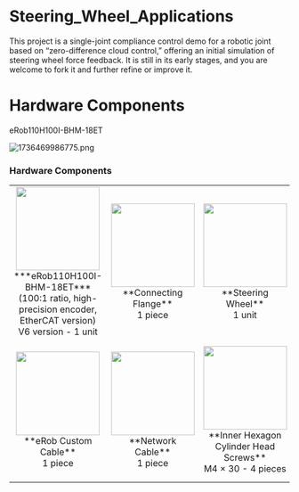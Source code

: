 # Steering_Wheel_Applications
This project is a single-joint compliance control demo for a robotic joint based on “zero-difference cloud control,” offering an initial simulation of steering wheel force feedback. It is still in its early stages, and you are welcome to fork it and further refine or improve it.


# Hardware Components
eRob110H100I-BHM-18ET

![1736469986775.png](https://cdn-fusion.imgcdn.store/i/2025/23509ce5bc056e5d.png)

### Hardware Components

<table>
  <tr>
    <td align="center">
      <img src="https://cdn-fusion.imgcdn.store/i/2025/23509ce5bc056e5d.png" width="150"><br>
      ***eRob110H100I-BHM-18ET***<br>
      (100:1 ratio, high-precision encoder, EtherCAT version)<br>
      V6 version - 1 unit
    </td>
    <td align="center">
      <img src="https://cdn-fusion.imgcdn.store/i/2025/79058aa55b24f3f5.png" width="150"/><br>
      **Connecting Flange**<br>
      1 piece
    </td>
    <td align="center">
      <img src="https://cdn-fusion.imgcdn.store/i/2025/75da95701bb55b7f.png" width="150"/><br>
      **Steering Wheel**<br>
      1 unit
    </td>
    <td align="center">
      <img src="https://cdn-fusion.imgcdn.store/i/2025/351a309457a541c5.png" width="150"><br>
      **ePower Power Supply**<br>
      1 unit
    </td>
  </tr>
  <tr>
    <td align="center">
      <img src="https://cdn-fusion.imgcdn.store/i/2025/0afd86a3dc2ecafd.png"  width="150"><br>
      **eRob Custom Cable**<br>
      1 piece
    </td>
    <td align="center">
      <img src="https://cdn-fusion.imgcdn.store/i/2025/75ccbb54d55243be.png"  width="150"><br>
      **Network Cable**<br>
      1 piece
    </td>
    <td align="center">
      <img src="https://cdn-fusion.imgcdn.store/i/2025/90970a17c3a9423a.png" width="150"><br>
      **Inner Hexagon Cylinder Head Screws**<br>
      M4 × 30 - 4 pieces
    </td>
    <td align="center">
      <img src="https://cdn-fusion.imgcdn.store/i/2025/54f3a5929d34a501.png" width="150"><br>
      **Inner Hexagon Countersunk Head Screws**<br>
      M5 × 20 - 10 pieces
    </td>
  </tr>
</table>


